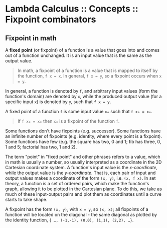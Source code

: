 # Lambda Calculus :: Concepts :: Fixpoint combinators

## Fixpoint in math

A **fixed point** (or fixpoint) of a function is a value that goes into and comes out of a function unchanged. It is an input value that is the same as the output value.

>In math, a fixpoint of a function is a value that is mapped to itself by the function, `f x = x`. In general, `f x = y`, so a fixpoint occurs when `x = y`.

In general, a function is denoted by `f`, and arbitrary input values (form the function's domain) are denoted by `x`, while the produced output value (for a specific input `x`) is denoted by `y`, such that `f x = y`.

A fixed point of a function `f` is some input value `x₀` such that `f x₀ = x₀`.

>If `f x₀ = x₀` then `x₀` is a fixpoint of the function `f`.


Some functions don't have fixpoints (e.g. successor). Some functions have an infinite number of fixpoints (e.g. identity, where every point is a fixpoint). Some functions have few (e.g. the square has two, 0 and 1; fib has three, 0, 1 and 5; factorial has two, 1 and 2).

The term "point" in "fixed point" and other phrases refers to a value, which in math is usually a number, so usually interpreted as a coordinate in the 2D Cartesian coordinate system. A function's input value is the *x-coordinate*, while the output value is the *y-coordinate*. That is, each pair of input and output values makes a coordinate of the form `(x, y)`, i.e. `(x, f x)`. In set theory, a function is a set of ordered pairs, which make the function's graph, allowing it to be plotted in the Cartesian plane. To do this, we take as much of these input-output pairs and plot them as coordinates until a curve starts to take shape. 

A fixpoint has the form `(x, y)`, with `x = y`, so `(x, x)`; all fixpoints of a function will be located on the diagonal - the same diagonal as plotted by the identity function, `{ …, (-1,-1), (0,0), (1,1), (2,2), …}`.
